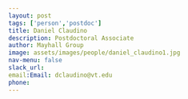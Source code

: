 ```yaml
---
layout: post 
tags: ['person','postdoc']
title: Daniel Claudino 
description: Postdoctoral Associate
author: Mayhall Group 
image: assets/images/people/daniel_claudino1.jpg
nav-menu: false 
slack_url: 
email:Email: dclaudino@vt.edu 
phone: 
---
```


